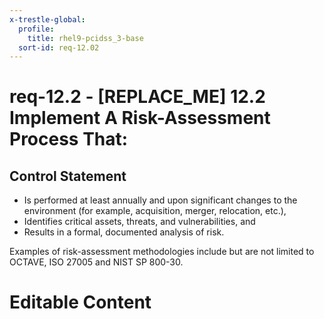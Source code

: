 ```yaml
---
x-trestle-global:
  profile:
    title: rhel9-pcidss_3-base
  sort-id: req-12.02
---
```


# req-12.2 - \[REPLACE_ME\] 12.2 Implement A Risk-Assessment Process That:

## Control Statement

* Is performed at least annually and upon significant changes
to the environment (for example, acquisition, merger, relocation, etc.),
* Identifies critical assets, threats, and vulnerabilities, and
* Results in a formal, documented analysis of risk.

Examples of risk-assessment methodologies include but are not limited
to OCTAVE, ISO 27005 and NIST SP 800-30.

# Editable Content

<!-- Make additions and edits below -->
<!-- The above represents the contents of the control as received by the profile, prior to additions. -->
<!-- If the profile makes additions to the control, they will appear below. -->
<!-- The above markdown may not be edited but you may edit the content below, and/or introduce new additions to be made by the profile. -->
<!-- If there is a yaml header at the top, parameter values may be edited. Use --set-parameters to incorporate the changes during assembly. -->
<!-- The content here will then replace what is in the profile for this control, after running profile-assemble. -->
<!-- The current profile has no added parts for this control, but you may add new ones here. -->
<!-- Each addition must have a heading either of the form ## Control my_addition_name -->
<!-- or ## Part a. (where the a. refers to one of the control statement labels.) -->
<!-- "## Control" parts are new parts added after the statement part. -->
<!-- "## Part" parts are new parts added into the top-level statement part with that label. -->
<!-- Subparts may be added with nested hash levels of the form ### My Subpart Name -->
<!-- underneath the parent ## Control or ## Part being added -->
<!-- See https://oscal-compass.github.io/compliance-trestle/tutorials/ssp_profile_catalog_authoring/ssp_profile_catalog_authoring for guidance. -->
